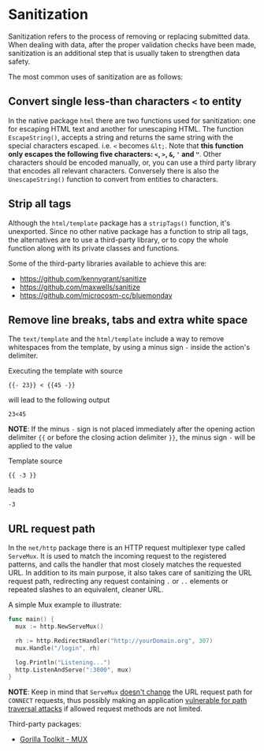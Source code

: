 Sanitization
============

Sanitization refers to the process of removing or replacing submitted data.
When dealing with data, after the proper validation checks have been made,
sanitization is an additional step that is usually taken to strengthen data
safety.

The most common uses of sanitization are as follows:

## Convert single less-than characters `<` to entity

In the native package `html` there are two functions used for sanitization:
one for escaping HTML text and another for unescaping HTML.
The function `EscapeString()`, accepts a string and returns the same string
with the special characters escaped. i.e. `<` becomes `&lt;`.
Note that **this function only escapes the following five characters: `<`, `>`,
`&`, `'` and `"`**. Other characters should be encoded manually, or, you can use
a third party library that encodes all relevant characters.
Conversely there is also the `UnescapeString()` function to convert from
entities to characters.

## Strip all tags

Although the `html/template` package has a `stripTags()` function, it's
unexported. Since no other native package has a function to strip all tags, the
alternatives are to use a third-party library, or to copy the whole function
along with its private classes and functions.

Some of the third-party libraries available to achieve this are:

* https://github.com/kennygrant/sanitize
* https://github.com/maxwells/sanitize
* https://github.com/microcosm-cc/bluemonday

## Remove line breaks, tabs and extra white space

The `text/template` and the `html/template` include a way to remove whitespaces
from the template, by using a minus sign `-` inside the action's delimiter.

Executing the template with source

```
{{- 23}} < {{45 -}}
```

will lead to the following output

```
23<45
```

**NOTE**: If the minus `-` sign is not placed immediately after the opening
action delimiter ``{{`` or before the closing action delimiter ``}}``, the
minus sign `-` will be applied to the value

Template source

```
{{ -3 }}
```

leads to

```
-3
```

## URL request path

In the `net/http` package there is an HTTP request multiplexer type called
`ServeMux`. It is used to match the incoming request to the registered patterns,
and calls the handler that most closely matches the requested URL.
In addition to its main purpose, it also takes care of sanitizing the URL
request path, redirecting any request containing `.` or `..` elements or
repeated slashes to an equivalent, cleaner URL.

A simple Mux example to illustrate:

```go
func main() {
  mux := http.NewServeMux()

  rh := http.RedirectHandler("http://yourDomain.org", 307)
  mux.Handle("/login", rh)

  log.Println("Listening...")
  http.ListenAndServe(":3000", mux)
}
```

**NOTE**: Keep in mind that `ServeMux` [doesn't change][2] the URL request path for `CONNECT` requests, thus possibly making an application [vulnerable for path traversal attacks][3] if allowed request methods are not limited.

Third-party packages:

* [Gorilla Toolkit - MUX][1]

[1]: http://www.gorillatoolkit.org/pkg/mux
[2]: https://golang.org/pkg/net/http/#ServeMux.Handler
[3]: https://ilyaglotov.com/blog/servemux-and-path-traversal
